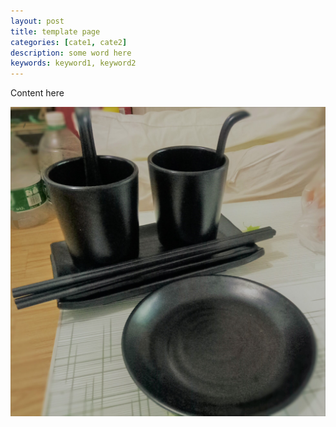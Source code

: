 ```yaml
---
layout: post
title: template page
categories: [cate1, cate2]
description: some word here
keywords: keyword1, keyword2
---
```


Content here

![OpenGrok Search and Browse](/images/blog/new-dishes/1.jpg)
